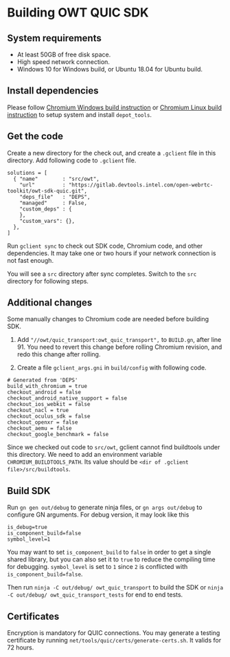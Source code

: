 # Building OWT QUIC SDK

## System requirements

- At least 50GB of free disk space.
- High speed network connection.
- Windows 10 for Windows build, or Ubuntu 18.04 for Ubuntu build.

## Install dependencies

Please follow [Chromium Windows build instruction](https://chromium.googlesource.com/chromium/src/+/HEAD/docs/windows_build_instructions.md) or [Chromium Linux build instruction](https://chromium.googlesource.com/chromium/src/+/HEAD/docs/linux/build_instructions.md) to setup system and install `depot_tools`.

## Get the code

Create a new directory for the check out, and create a `.gclient` file in this directory. Add following code to `.gclient` file.

```
solutions = [
  { "name"        : "src/owt",
    "url"         : "https://gitlab.devtools.intel.com/open-webrtc-toolkit/owt-sdk-quic.git",
    "deps_file"   : "DEPS",
    "managed"     : False,
    "custom_deps" : {
    },
    "custom_vars": {},
  },
]
```

Run `gclient sync` to check out SDK code, Chromium code, and other dependencies. It may take one or two hours if your network connection is not fast enough.

You will see a `src` directory after sync completes. Switch to the `src` directory for following steps.

## Additional changes

Some manually changes to Chromium code are needed before building SDK.

1. Add `"//owt/quic_transport:owt_quic_transport",` to `BUILD.gn`, after line 91. You need to revert this change before rolling Chromium revision, and redo this change after rolling.

1. Create a file `gclient_args.gni` in `build/config` with following code.

```
# Generated from 'DEPS'
build_with_chromium = true
checkout_android = false
checkout_android_native_support = false
checkout_ios_webkit = false
checkout_nacl = true
checkout_oculus_sdk = false
checkout_openxr = false
checkout_aemu = false
checkout_google_benchmark = false
```

Since we checked out code to `src/owt`, gclient cannot find buildtools under this directory. We need to add an environment variable `CHROMIUM_BUILDTOOLS_PATH`. Its value should be `<dir of .gclient file>/src/buildtools`.

## Build SDK

Run `gn gen out/debug` to generate ninja files, or `gn args out/debug` to configure GN arguments. For debug version, it may look like this
```
is_debug=true
is_component_build=false
symbol_level=1
```

You may want to set `is_component_build` to `false` in order to get a single shared library, but you can also set it to `true` to reduce the compiling time for debugging. `symbol_level` is set to `1` since `2` is conflicted with `is_component_build=false`.

Then run `ninja -C out/debug/ owt_quic_transport` to build the SDK or `ninja -C out/debug/ owt_quic_transport_tests` for end to end tests.

## Certificates

Encryption is mandatory for QUIC connections. You may generate a testing certificate by running `net/tools/quic/certs/generate-certs.sh`. It valids for 72 hours.
